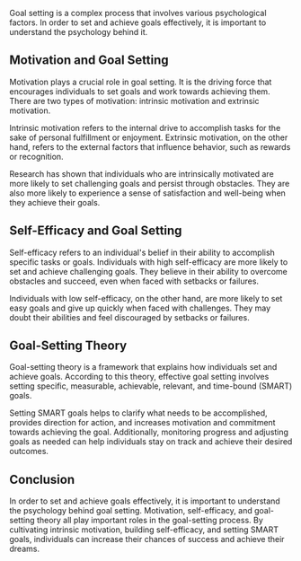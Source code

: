 
Goal setting is a complex process that involves various psychological factors. In order to set and achieve goals effectively, it is important to understand the psychology behind it.

Motivation and Goal Setting
---------------------------

Motivation plays a crucial role in goal setting. It is the driving force that encourages individuals to set goals and work towards achieving them. There are two types of motivation: intrinsic motivation and extrinsic motivation.

Intrinsic motivation refers to the internal drive to accomplish tasks for the sake of personal fulfillment or enjoyment. Extrinsic motivation, on the other hand, refers to the external factors that influence behavior, such as rewards or recognition.

Research has shown that individuals who are intrinsically motivated are more likely to set challenging goals and persist through obstacles. They are also more likely to experience a sense of satisfaction and well-being when they achieve their goals.

Self-Efficacy and Goal Setting
------------------------------

Self-efficacy refers to an individual's belief in their ability to accomplish specific tasks or goals. Individuals with high self-efficacy are more likely to set and achieve challenging goals. They believe in their ability to overcome obstacles and succeed, even when faced with setbacks or failures.

Individuals with low self-efficacy, on the other hand, are more likely to set easy goals and give up quickly when faced with challenges. They may doubt their abilities and feel discouraged by setbacks or failures.

Goal-Setting Theory
-------------------

Goal-setting theory is a framework that explains how individuals set and achieve goals. According to this theory, effective goal setting involves setting specific, measurable, achievable, relevant, and time-bound (SMART) goals.

Setting SMART goals helps to clarify what needs to be accomplished, provides direction for action, and increases motivation and commitment towards achieving the goal. Additionally, monitoring progress and adjusting goals as needed can help individuals stay on track and achieve their desired outcomes.

Conclusion
----------

In order to set and achieve goals effectively, it is important to understand the psychology behind goal setting. Motivation, self-efficacy, and goal-setting theory all play important roles in the goal-setting process. By cultivating intrinsic motivation, building self-efficacy, and setting SMART goals, individuals can increase their chances of success and achieve their dreams.
